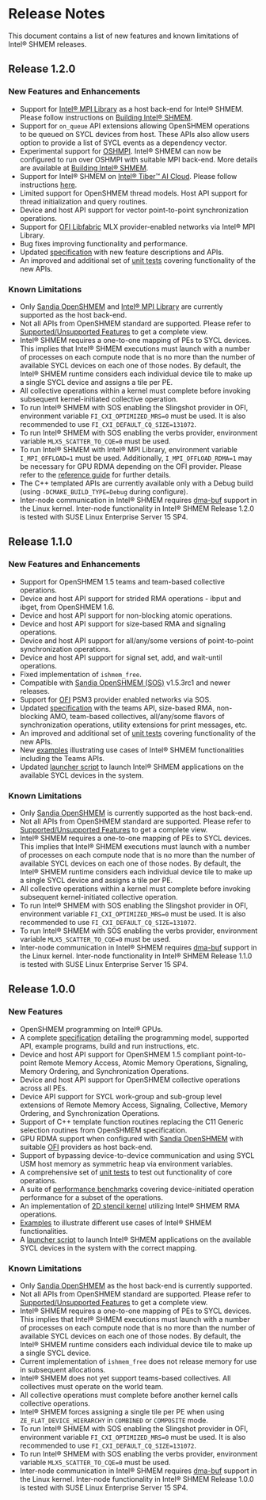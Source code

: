 # Release Notes <!-- omit in toc -->
This document contains a list of new features and known limitations of Intel® SHMEM releases.

## Release 1.2.0

### New Features and Enhancements
- Support for [Intel® MPI Library](https://www.intel.com/content/www/us/en/developer/tools/oneapi/mpi-library.html) as a host back-end for Intel® SHMEM. Please follow instructions on [Building Intel® SHMEM](https://oneapi-src.github.io/ishmem/building_ishmem.html). 
- Support for `on_queue` API extensions allowing OpenSHMEM operations to be queued on SYCL devices from host. These APIs also allow users option to provide a list of SYCL events as a dependency vector.  
- Experimental support for [OSHMPI](https://github.com/pmodels/oshmpi). Intel® SHMEM can now be configured to run over OSHMPI with suitable MPI back-end. More details are available at [Building Intel® SHMEM](https://oneapi-src.github.io/ishmem/building_ishmem.html).
- Support for Intel® SHMEM on [Intel® Tiber™ AI Cloud](https://www.intel.com/content/www/us/en/developer/tools/devcloud/services.html). Please follow instructions [here](https://oneapi-src.github.io/ishmem/ishmem_in_devcloud.html).
- Limited support for OpenSHMEM thread models. Host API support for thread initialization and query routines. 
- Device and host API support for vector point-to-point synchronization operations.
- Support for [OFI Libfabric](https://github.com/ofiwg/libfabric) MLX provider-enabled networks via Intel® MPI Library.
- Bug fixes improving functionality and performance.
- Updated [specification](https://oneapi-src.github.io/ishmem/intro.html) with new feature descriptions and APIs.
- An improved and additional set of [unit tests](test/unit) covering functionality of the new APIs.

### Known Limitations
- Only [Sandia OpenSHMEM](https://github.com/Sandia-OpenSHMEM/SOS) and [Intel® MPI Library](https://www.intel.com/content/www/us/en/developer/tools/oneapi/mpi-library.html) are currently supported as the host back-end.
- Not all APIs from OpenSHMEM standard are supported. Please refer to [Supported/Unsupported Features](https://oneapi-src.github.io/ishmem/supported_features.html) to get a complete view.
- Intel® SHMEM requires a one-to-one mapping of PEs to SYCL devices. This implies that Intel® SHMEM executions must launch with a number of processes on each compute node that is no more than the number of available SYCL devices on each one of those nodes. By default, the Intel® SHMEM runtime considers each individual device tile to make up a single SYCL device and assigns a tile per PE.
- All collective operations within a kernel must complete before invoking subsequent kernel-initiated collective operation.
- To run Intel® SHMEM with SOS enabling the Slingshot provider in OFI, environment variable `FI_CXI_OPTIMIZED_MRS=0` must be used. It is also recommended to use `FI_CXI_DEFAULT_CQ_SIZE=131072`.
- To run Intel® SHMEM with SOS enabling the verbs provider, environment variable `MLX5_SCATTER_TO_CQE=0` must be used.
- To run Intel® SHMEM with Intel® MPI Library, environment variable `I_MPI_OFFLOAD=1` must be used. Additionally, `I_MPI_OFFLOAD_RDMA=1` may be necessary for GPU RDMA depending on the OFI provider. Please refer to the [reference guide](https://www.intel.com/content/www/us/en/docs/mpi-library/developer-reference-linux/2021-14/gpu-buffers-support.html) for further details.
- The C++ templated APIs are currently available only with a Debug build (using `-DCMAKE_BUILD_TYPE=Debug` during configure).
- Inter-node communication in Intel® SHMEM requires [dma-buf](https://www.kernel.org/doc/html/latest/driver-api/dma-buf.html) support in the Linux kernel. Inter-node functionality in Intel® SHMEM Release 1.2.0 is tested with SUSE Linux Enterprise Server 15 SP4.

## Release 1.1.0

### New Features and Enhancements
- Support for OpenSHMEM 1.5 teams and team-based collective operations.
- Device and host API support for strided RMA operations - ibput and ibget, from OpenSHMEM 1.6.
- Device and host API support for non-blocking atomic operations.
- Device and host API support for size-based RMA and signaling operations.
- Device and host API support for all/any/some versions of point-to-point synchronization operations.
- Device and host API support for signal set, add, and wait-until operations.
- Fixed implementation of `ishmem_free`.
- Compatible with [Sandia OpenSHMEM (SOS)](https://github.com/Sandia-OpenSHMEM/SOS) v1.5.3rc1 and newer releases.
- Support for [OFI](https://github.com/ofiwg/libfabric) PSM3 provider enabled networks via SOS. 
- Updated [specification](https://oneapi-src.github.io/ishmem/intro.html) with the teams API, size-based RMA, non-blocking AMO, team-based collectives, all/any/some flavors of synchronization operations, utility extensions for print messages, etc.
- An improved and additional set of [unit tests](test/unit/SHMEM) covering functionality of the new APIs.
- New [examples](examples/SHMEM) illustrating use cases of Intel® SHMEM functionalities including the Teams APIs.
- Updated [launcher script](scripts/ishmrun) to launch Intel® SHMEM applications on the available SYCL devices in the system.

### Known Limitations
- Only [Sandia OpenSHMEM](https://github.com/Sandia-OpenSHMEM/SOS) is currently supported as the host back-end.
- Not all APIs from OpenSHMEM standard are supported. Please refer to [Supported/Unsupported Features](https://oneapi-src.github.io/ishmem/supported_features.html) to get a complete view.
- Intel® SHMEM requires a one-to-one mapping of PEs to SYCL devices. This implies that Intel® SHMEM executions must launch with a number of processes on each compute node that is no more than the number of available SYCL devices on each one of those nodes. By default, the Intel® SHMEM runtime considers each individual device tile to make up a single SYCL device and assigns a tile per PE.
- All collective operations within a kernel must complete before invoking subsequent kernel-initiated collective operation.
- To run Intel® SHMEM with SOS enabling the Slingshot provider in OFI, environment variable `FI_CXI_OPTIMIZED_MRS=0` must be used. It is also recommended to use `FI_CXI_DEFAULT_CQ_SIZE=131072`.
- To run Intel® SHMEM with SOS enabling the verbs provider, environment variable `MLX5_SCATTER_TO_CQE=0` must be used.
- Inter-node communication in Intel® SHMEM requires [dma-buf](https://www.kernel.org/doc/html/latest/driver-api/dma-buf.html) support in the Linux kernel. Inter-node functionality in Intel® SHMEM Release 1.1.0 is tested with SUSE Linux Enterprise Server 15 SP4.

## Release 1.0.0

### New Features
- OpenSHMEM programming on Intel® GPUs.
- A complete [specification](https://oneapi-src.github.io/ishmem/intro.html) detailing the programming model, supported API, example programs, build and run instructions, etc.
- Device and host API support for OpenSHMEM 1.5 compliant point-to-point Remote Memory Access, Atomic Memory Operations, Signaling, Memory Ordering, and Synchronization Operations.
- Device and host API support for OpenSHMEM collective operations across all PEs.
- Device API support for SYCL work-group and sub-group level extensions of Remote Memory Access, Signaling, Collective, Memory Ordering, and Synchronization Operations.
- Support of C++ template function routines replacing the C11 Generic selection routines from OpenSHMEM specification.
- GPU RDMA support when configured with [Sandia OpenSHMEM](https://github.com/Sandia-OpenSHMEM/SOS) with suitable [OFI](https://github.com/ofiwg/libfabric) providers as host back-end.
- Support of bypassing device-to-device communication and using SYCL USM host memory as symmetric heap via environment variables.
- A comprehensive set of [unit tests](test/unit/SHMEM) to test out functionality of core operations.
- A suite of [performance benchmarks](test/performance) covering device-initiated operation performance for a subset of the operations.
- An implementation of [2D stencil kernel](test/apps/SHMEM/jacobi.cpp) utilizing Intel® SHMEM RMA operations.
- [Examples](examples/SHMEM) to illustrate different use cases of Intel® SHMEM functionalities.
- A [launcher script](scripts/ishmrun) to launch Intel® SHMEM applications on the available SYCL devices in the system with the correct mapping.

### Known Limitations
- Only [Sandia OpenSHMEM](https://github.com/Sandia-OpenSHMEM/SOS) as the host back-end is currently supported.
- Not all APIs from OpenSHMEM standard are supported. Please refer to [Supported/Unsupported Features](https://oneapi-src.github.io/ishmem/supported_features.html) to get a complete view.
- Intel® SHMEM requires a one-to-one mapping of PEs to SYCL devices. This implies that Intel® SHMEM executions must launch with a number of processes on each compute node that is no more than the number of available SYCL devices on each one of those nodes. By default, the Intel® SHMEM runtime considers each individual device tile to make up a single SYCL device.
- Current implementation of `ishmem_free` does not release memory for use in subsequent allocations.
- Intel® SHMEM does not yet support teams-based collectives. All collectives must operate on the world team.
- All collective operations must complete before another kernel calls collective operations.
- Intel® SHMEM forces assigning a single tile per PE when using `ZE_FLAT_DEVICE_HIERARCHY` in `COMBINED` or `COMPOSITE` mode.
- To run Intel® SHMEM with SOS enabling the Slingshot provider in OFI, environment variable `FI_CXI_OPTIMIZED_MRS=0` must be used. It is also recommended to use `FI_CXI_DEFAULT_CQ_SIZE=131072`.
- To run Intel® SHMEM with SOS enabling the verbs provider, environment variable `MLX5_SCATTER_TO_CQE=0` must be used.
- Inter-node communication in Intel® SHMEM requires [dma-buf](https://www.kernel.org/doc/html/latest/driver-api/dma-buf.html) support in the Linux kernel. Inter-node functionality in Intel® SHMEM Release 1.0.0 is tested with SUSE Linux Enterprise Server 15 SP4.
